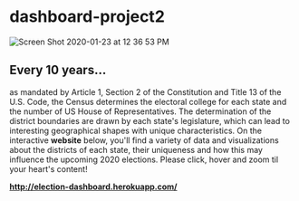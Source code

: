 # dashboard-project2
![Screen Shot 2020-01-23 at 12 36 53 PM](https://user-images.githubusercontent.com/54033512/73013447-f5418500-3ddd-11ea-8370-c15b08d51d64.png)
## Every 10 years...
as mandated by Article 1, Section 2 of the Constitution and Title 13 of the U.S. Code, the Census determines the electoral college for each state and the number of US House of Representatives. The determination of the district boundaries are drawn by each state's legislature, which can lead to interesting geographical shapes with unique characteristics. On the interactive **website** below, you'll find a variety of data and visualizations about the districts of each state, their uniqueness and how this may influence the upcoming 2020 elections. Please click, hover and zoom til your heart's content!

**http://election-dashboard.herokuapp.com/**
